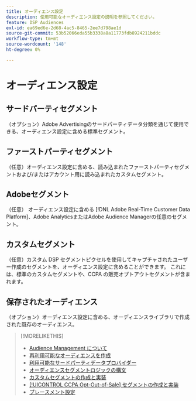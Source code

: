 ```yaml
---
title: オーディエンス設定
description: 使用可能なオーディエンス設定の説明を参照してください。
feature: DSP Audiences
exl-id: ea69ed6e-2d68-4ac5-8465-2ee7d798ae1d
source-git-commit: 53b52066eda55b3338a8a11773fdb8924211bddc
workflow-type: tm+mt
source-wordcount: '148'
ht-degree: 0%

---
```


# オーディエンス設定

## サードパーティセグメント

（オプション）Adobe Advertisingのサードパーティデータ分類を通じて使用できる、オーディエンス設定に含める標準セグメント。

## ファーストパーティセグメント

（任意）オーディエンス設定に含める、読み込まれたファーストパーティセグメントおよび/またはアカウント用に読み込まれたカスタムセグメント。

## Adobeセグメント

（任意） オーディエンス設定に含める [!DNL Adobe Real-Time Customer Data Platform]、Adobe AnalyticsまたはAdobe Audience Managerの任意のセグメント。

## カスタムセグメント

（任意）カスタム DSP セグメントピクセルを使用してキャプチャされたユーザー作成のセグメントを、オーディエンス設定に含めることができます。 これには、標準のカスタムセグメントや、CCPA の販売オプトアウトセグメントが含まれます。

## 保存されたオーディエンス

（オプション）オーディエンス設定に含める、オーディエンスライブラリで作成された既存のオーディエンス。

>[!MORELIKETHIS]
>
>* [Audience Management について ](audience-about.md)
>* [ 再利用可能なオーディエンスを作成 ](reusable-audience-create.md)
>* [ 利用可能なサードパーティデータプロバイダー ](third-party-data-providers.md)
>* [ オーディエンスセグメントロジックの構文 ](audience-segment-logic-syntax.md)
>* [ カスタムセグメントの作成と実装 ](custom-segment-create.md)
>* [[!UICONTROL CCPA Opt-Out-of-Sale] セグメントの作成と実装 ](ccpa-opt-out-segment-create.md)
>* [ プレースメント設定 ](/help/dsp/campaign-management/placements/placement-settings.md)
